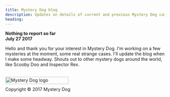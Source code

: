```yaml
---
title: Mystery Dog blog
description: Updates on details of current and previous Mystery Dog cases.
heading: 
---
```


<b>Nothing to report so far</b>
<br><b>July  27 2017</b></br>
<p>Hello and thank you for your interest in Mystery Dog. I'm working on a few mysteries at the moment, some real strange cases. I'll update the blog when I make some headway. Shouts out to other mystery dogs around the world, like Scooby Doo and Inspector Rex.</p>

<br>
<a href="/index">
    <img src="https://cdn.shopify.com/s/files/1/2212/7751/files/MysteryDog_logo_web.png?4061547665473719697" alt="Mystery Dog logo" height="23" width="200" align=left></br>
    </a>
    <p>Copyright © 2017 Mystery Dog</p>

